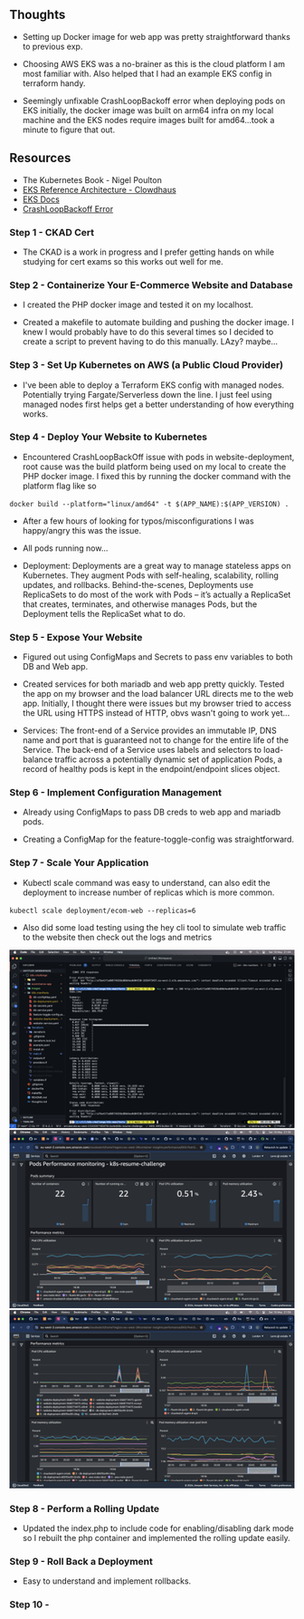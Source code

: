 ## Thoughts 

- Setting up Docker image for web app was pretty straightforward thanks to previous exp. 

- Choosing AWS EKS was a no-brainer as this is the cloud platform I am most familiar with. Also helped that I had an example EKS config in terraform handy. 

- Seemingly unfixable CrashLoopBackoff error when deploying pods on EKS initially, the docker image was built on arm64 infra on my local machine and the EKS nodes require images built for amd64...took a minute to figure that out.  


## Resources 

- The Kubernetes Book - Nigel Poulton 
- [EKS Reference Architecture - Clowdhaus](https://github.com/clowdhaus/eks-reference-architecture/tree/main)
- [EKS Docs](https://docs.aws.amazon.com/eks/latest/userguide/getting-started.html)
- [CrashLoopBackoff Error](https://spacelift.io/blog/crashloopbackoff)


### Step 1 - CKAD Cert

- The CKAD is a work in progress and I prefer getting hands on while studying for cert exams so this works out well for me. 

### Step 2 - Containerize Your E-Commerce Website and Database

- I created the PHP docker image and tested it on my localhost. 

- Created a makefile to automate building and pushing the docker image. I knew I would probably have to do this several times so I decided to create a script to prevent having to do this manually. LAzy? maybe...


### Step 3 - Set Up Kubernetes on AWS (a Public Cloud Provider)

- I've been able to deploy a Terraform EKS config with managed nodes. Potentially trying Fargate/Serverless down the line. I just feel using managed nodes first helps get a better understanding of how everything works. 

### Step 4 - Deploy Your Website to Kubernetes

- Encountered CrashLoopBackOff issue with pods in website-deployment, root cause was the build platform being used on my local to create the PHP docker image. I fixed this by running the docker command with the platform flag like so 

`docker build --platform="linux/amd64" -t $(APP_NAME):$(APP_VERSION) .`

- After a few hours of looking for typos/misconfigurations I was happy/angry this was the issue. 

- All pods running now...

- Deployment: Deployments are a great way to manage stateless apps on Kubernetes. They augment Pods with self-healing, scalability, rolling updates, and rollbacks. Behind-the-scenes, Deployments use ReplicaSets to do most of the work with Pods – it’s actually a ReplicaSet that creates, terminates, and otherwise manages Pods, but the Deployment tells the ReplicaSet what to do.


### Step 5 - Expose Your Website

- Figured out using ConfigMaps and Secrets to pass env variables to both DB and Web app. 

- Created services for both mariadb and web app pretty quickly. Tested the app on my browser and the load balancer URL directs me to the web app. Initially, I thought there were issues but my browser tried to access the URL using HTTPS instead of HTTP, obvs wasn't going to work yet...

- Services: The front-end of a Service provides an immutable IP, DNS name and port that is guaranteed not to change for the entire life of the Service. The back-end of a Service uses labels and selectors to load-balance traffic across a potentially dynamic set of application Pods, a record of healthy pods is kept in the endpoint/endpoint slices object.


### Step 6 - Implement Configuration Management

- Already using ConfigMaps to pass DB creds to web app and mariadb pods. 

- Creating a ConfigMap for the feature-toggle-config was straightforward. 


### Step 7 - Scale Your Application

- Kubectl scale command was easy to understand, can also edit the deployment to increase number of replicas which is more common. 

` kubectl scale deployment/ecom-web --replicas=6 `

- Also did some load testing using the hey cli tool to simulate web traffic to the website then check out the logs and metrics

![Load testing](./Images/load-test1.png)
![Before](./Images/Pods.png)
![After](./Images/Pod-metrics.png)


### Step 8 - Perform a Rolling Update

- Updated the index.php to include code for enabling/disabling dark mode so I rebuilt the php container and implemented the rolling update easily.  


### Step 9 - Roll Back a Deployment

- Easy to understand and implement rollbacks.

### Step 10 -